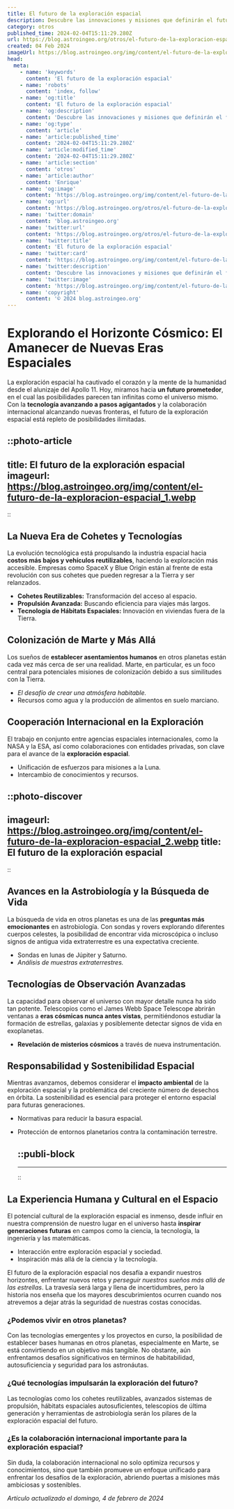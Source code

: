 ```yaml
---
title: El futuro de la exploración espacial
description: Descubre las innovaciones y misiones que definirán el futuro de la exploración espacial. Adéntrate en el próximo capítulo del cosmos con nosotros.
category: otros
published_time: 2024-02-04T15:11:29.280Z
url: https://blog.astroingeo.org/otros/el-futuro-de-la-exploracion-espacial
created: 04 Feb 2024
imageUrl: https://blog.astroingeo.org/img/content/el-futuro-de-la-exploracion-espacial_1.webp
head:
  meta:
    - name: 'keywords'
      content: 'El futuro de la exploración espacial'
    - name: 'robots'
      content: 'index, follow'
    - name: 'og:title'
      content: 'El futuro de la exploración espacial'
    - name: 'og:description'
      content: 'Descubre las innovaciones y misiones que definirán el futuro de la exploración espacial. Adéntrate en el próximo capítulo del cosmos con nosotros.'
    - name: 'og:type'
      content: 'article'
    - name: 'article:published_time'
      content: '2024-02-04T15:11:29.280Z'
    - name: 'article:modified_time'
      content: '2024-02-04T15:11:29.280Z'
    - name: 'article:section'
      content: 'otros'
    - name: 'article:author'
      content: 'Enrique'
    - name: 'og:image'
      content: 'https://blog.astroingeo.org/img/content/el-futuro-de-la-exploracion-espacial_1.webp'
    - name: 'og:url'
      content: 'https://blog.astroingeo.org/otros/el-futuro-de-la-exploracion-espacial'
    - name: 'twitter:domain'
      content: 'blog.astroingeo.org'
    - name: 'twitter:url'
      content: 'https://blog.astroingeo.org/otros/el-futuro-de-la-exploracion-espacial'
    - name: 'twitter:title'
      content: 'El futuro de la exploración espacial'
    - name: 'twitter:card'
      content: 'https://blog.astroingeo.org/img/content/el-futuro-de-la-exploracion-espacial_1.webp'
    - name: 'twitter:description'
      content: 'Descubre las innovaciones y misiones que definirán el futuro de la exploración espacial. Adéntrate en el próximo capítulo del cosmos con nosotros.'
    - name: 'twitter:image'
      content: 'https://blog.astroingeo.org/img/content/el-futuro-de-la-exploracion-espacial_1.webp'
    - name: 'copyright'
      content: '© 2024 blog.astroingeo.org'
---
```

# Explorando el Horizonte Cósmico: El Amanecer de Nuevas Eras Espaciales

La exploración espacial ha cautivado el corazón y la mente de la humanidad desde el alunizaje del Apollo 11. Hoy, miramos hacia **un futuro prometedor**, en el cual las posibilidades parecen tan infinitas como el universo mismo. Con la **tecnología avanzando a pasos agigantados** y la colaboración internacional alcanzando nuevas fronteras, el futuro de la exploración espacial está repleto de posibilidades ilimitadas.


::photo-article
---
title: El futuro de la exploración espacial
imageurl: https://blog.astroingeo.org/img/content/el-futuro-de-la-exploracion-espacial_1.webp
---
::


## La Nueva Era de Cohetes y Tecnologías
La evolución tecnológica está propulsando la industria espacial hacia **costos más bajos y vehículos reutilizables**, haciendo la exploración más accesible. Empresas como SpaceX y Blue Origin están al frente de esta revolución con sus cohetes que pueden regresar a la Tierra y ser relanzados.

- **Cohetes Reutilizables:** Transformación del acceso al espacio.
- **Propulsión Avanzada:** Buscando eficiencia para viajes más largos.
- **Tecnología de Hábitats Espaciales:** Innovación en viviendas fuera de la Tierra.

## Colonización de Marte y Más Allá
Los sueños de **establecer asentamientos humanos** en otros planetas están cada vez más cerca de ser una realidad. Marte, en particular, es un foco central para potenciales misiones de colonización debido a sus similitudes con la Tierra.

- *El desafío de crear una atmósfera habitable.*
- Recursos como agua y la producción de alimentos en suelo marciano.

## Cooperación Internacional en la Exploración
El trabajo en conjunto entre agencias espaciales internacionales, como la NASA y la ESA, así como colaboraciones con entidades privadas, son clave para el avance de la **exploración espacial**. 

- Unificación de esfuerzos para misiones a la Luna.
- Intercambio de conocimientos y recursos.


::photo-discover
---
imageurl: https://blog.astroingeo.org/img/content/el-futuro-de-la-exploracion-espacial_2.webp
title: El futuro de la exploración espacial
---
::


## Avances en la Astrobiología y la Búsqueda de Vida
La búsqueda de vida en otros planetas es una de las **preguntas más emocionantes** en astrobiología. Con sondas y rovers explorando diferentes cuerpos celestes, la posibilidad de encontrar vida microscópica o incluso signos de antigua vida extraterrestre es una expectativa creciente.

- Sondas en lunas de Júpiter y Saturno.
- *Análisis de muestras extraterrestres.*

## Tecnologías de Observación Avanzadas
La capacidad para observar el universo con mayor detalle nunca ha sido tan potente. Telescopios como el James Webb Space Telescope abrirán ventanas a **eras cósmicas nunca antes vistas**, permitiéndonos estudiar la formación de estrellas, galaxias y posiblemente detectar signos de vida en exoplanetas.

- **Revelación de misterios cósmicos** a través de nueva instrumentación.

## Responsabilidad y Sostenibilidad Espacial
Mientras avanzamos, debemos considerar el **impacto ambiental** de la exploración espacial y la problemática del creciente número de desechos en órbita. La sostenibilidad es esencial para proteger el entorno espacial para futuras generaciones.

- Normativas para reducir la basura espacial.
- Protección de entornos planetarios contra la contaminación terrestre.


  ::publi-block
  ---
  ---
  ::
  
  
## La Experiencia Humana y Cultural en el Espacio
El potencial cultural de la exploración espacial es inmenso, desde influir en nuestra comprensión de nuestro lugar en el universo hasta **inspirar generaciones futuras** en campos como la ciencia, la tecnología, la ingeniería y las matemáticas.

- Interacción entre exploración espacial y sociedad.
- Inspiración más allá de la ciencia y la tecnología.

El futuro de la exploración espacial nos desafía a expandir nuestros horizontes, enfrentar nuevos retos y *perseguir nuestros sueños más allá de las estrellas*. La travesía será larga y llena de incertidumbres, pero la historia nos enseña que los mayores descubrimientos ocurren cuando nos atrevemos a dejar atrás la seguridad de nuestras costas conocidas.

### ¿Podemos vivir en otros planetas?

Con las tecnologías emergentes y los proyectos en curso, la posibilidad de establecer bases humanas en otros planetas, especialmente en Marte, se está convirtiendo en un objetivo más tangible. No obstante, aún enfrentamos desafíos significativos en términos de habitabilidad, autosuficiencia y seguridad para los astronáutas.
### ¿Qué tecnologías impulsarán la exploración del futuro?

Las tecnologías como los cohetes reutilizables, avanzados sistemas de propulsión, hábitats espaciales autosuficientes, telescopios de última generación y herramientas de astrobiología serán los pilares de la exploración espacial del futuro.
### ¿Es la colaboración internacional importante para la exploración espacial?

Sin duda, la colaboración internacional no solo optimiza recursos y conocimientos, sino que también promueve un enfoque unificado para enfrentar los desafíos de la exploración, abriendo puertas a misiones más ambiciosas y sostenibles.

_Artículo actualizado el domingo, 4 de febrero de 2024_